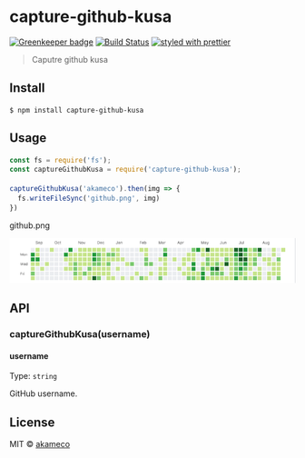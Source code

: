# capture-github-kusa

[![Greenkeeper badge](https://badges.greenkeeper.io/akameco/capture-github-kusa.svg)](https://greenkeeper.io/)
[![Build Status](https://travis-ci.org/akameco/capture-github-kusa.svg?branch=master)](https://travis-ci.org/akameco/capture-github-kusa)
[![styled with prettier](https://img.shields.io/badge/styled_with-prettier-ff69b4.svg)](https://github.com/prettier/prettier)

> Caputre github kusa


## Install

```
$ npm install capture-github-kusa
```


## Usage

```js
const fs = require('fs');
const captureGithubKusa = require('capture-github-kusa');

captureGithubKusa('akameco').then(img => {
  fs.writeFileSync('github.png', img)
})
```

github.png

<img src="media/github.png"/>

## API

### captureGithubKusa(username)

#### username

Type: `string`

GitHub username.


## License

MIT © [akameco](http://akameco.github.io)
